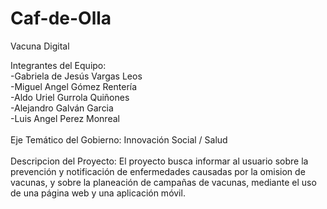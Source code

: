 # Caf-de-Olla
Vacuna Digital<br>

Integrantes del Equipo:<br>
-Gabriela de Jesús Vargas Leos<br>
-Miguel Angel Gómez Rentería<br>
-Aldo Uriel Gurrola Quiñones<br>
-Alejandro Galván Garcia<br>
-Luis Angel Perez Monreal<br>
<br>
Eje Temático del Gobierno: Innovación Social / Salud<br>
<br>
Descripcion del Proyecto:
El proyecto busca informar al usuario sobre la prevención y notificación de enfermedades causadas por la omision de vacunas, y sobre la planeación de campañas de vacunas, mediante el uso de una página web y una aplicación móvil.


